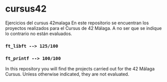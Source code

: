 # cursus42
Ejercicios del cursus 42malaga
En este repositorio se encuentran los proyectos realizados para el Cursus de 42 Málaga. A no ser que se indique lo contrario no están evaluados.

### `ft_libft --> 125/100`
### `ft_printf --> 100/100`

In this repository you will find the projects carried out for the 42 Málaga Cursus. Unless otherwise indicated, they are not evaluated.
